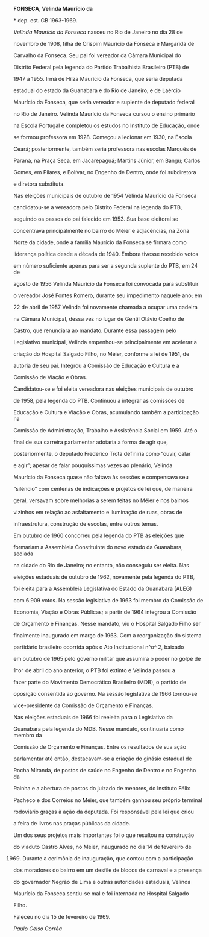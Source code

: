 **FONSECA, Velinda Maurício da**



\* dep. est. GB 1963-1969.



*Velinda Maurício da Fonseca* nasceu no Rio de Janeiro no dia 28 de

novembro de 1908, filha de Crispim Maurício da Fonseca e Margarida de

Carvalho da Fonseca. Seu pai foi vereador da Câmara Municipal do

Distrito Federal pela legenda do Partido Trabalhista Brasileiro (PTB) de

1947 a 1955. Irmã de Hilza Maurício da Fonseca, que seria deputada

estadual do estado da Guanabara e do Rio de Janeiro, e de Laércio

Maurício da Fonseca, que seria vereador e suplente de deputado federal

no Rio de Janeiro. Velinda Maurício da Fonseca cursou o ensino primário

na Escola Portugal e completou os estudos no Instituto de Educação, onde

se formou professora em 1928. Começou a lecionar em 1930, na Escola

Ceará; posteriormente, também seria professora nas escolas Marquês de

Paraná, na Praça Seca, em Jacarepaguá; Martins Júnior, em Bangu; Carlos

Gomes, em Pilares, e Bolívar, no Engenho de Dentro, onde foi subdiretora

e diretora substituta.



Nas eleições municipais de outubro de 1954 Velinda Maurício da Fonseca

candidatou-se a vereadora pelo Distrito Federal na legenda do PTB,

seguindo os passos do pai falecido em 1953. Sua base eleitoral se

concentrava principalmente no bairro do Méier e adjacências, na Zona

Norte da cidade, onde a família Maurício da Fonseca se firmara como

liderança política desde a década de 1940. Embora tivesse recebido votos

em número suficiente apenas para ser a segunda suplente do PTB, em 24 de

agosto de 1956 Velinda Maurício da Fonseca foi convocada para substituir

o vereador José Fontes Romero, durante seu impedimento naquele ano; em

22 de abril de 1957 Velinda foi novamente chamada a ocupar uma cadeira

na Câmara Municipal, dessa vez no lugar de Gentil Otávio Coelho de

Castro, que renunciara ao mandato. Durante essa passagem pelo

Legislativo municipal, Velinda empenhou-se principalmente em acelerar a

criação do Hospital Salgado Filho, no Méier, conforme a lei de 1951, de

autoria de seu pai. Integrou a Comissão de Educação e Cultura e a

Comissão de Viação e Obras.



Candidatou-se e foi eleita vereadora nas eleições municipais de outubro

de 1958, pela legenda do PTB. Continuou a integrar as comissões de

Educação e Cultura e Viação e Obras, acumulando também a participação na

Comissão de Administração, Trabalho e Assistência Social em 1959. Até o

final de sua carreira parlamentar adotaria a forma de agir que,

posteriormente, o deputado Frederico Trota definiria como “ouvir, calar

e agir”; apesar de falar pouquíssimas vezes ao plenário, Velinda

Maurício da Fonseca quase não faltava às sessões e compensava seu

“silêncio” com centenas de indicações e projetos de lei que, de maneira

geral, versavam sobre melhorias a serem feitas no Méier e nos bairros

vizinhos em relação ao asfaltamento e iluminação de ruas, obras de

infraestrutura, construção de escolas, entre outros temas.



Em outubro de 1960 concorreu pela legenda do PTB às eleições que

formariam a Assembleia Constituinte do novo estado da Guanabara, sediada

na cidade do Rio de Janeiro; no entanto, não conseguiu ser eleita. Nas

eleições estaduais de outubro de 1962, novamente pela legenda do PTB,

foi eleita para a Assembleia Legislativa do Estado da Guanabara (ALEG)

com 6.909 votos. Na sessão legislativa de 1963 foi membro da Comissão de

Economia, Viação e Obras Públicas; a partir de 1964 integrou a Comissão

de Orçamento e Finanças. Nesse mandato, viu o Hospital Salgado Filho ser

finalmente inaugurado em março de 1963. Com a reorganização do sistema

partidário brasileiro ocorrida após o Ato Institucional n^o^ 2, baixado

em outubro de 1965 pelo governo militar que assumira o poder no golpe de

1^o^ de abril do ano anterior, o PTB foi extinto e Velinda passou a

fazer parte do Movimento Democrático Brasileiro (MDB), o partido de

oposição consentida ao governo. Na sessão legislativa de 1966 tornou-se

vice-presidente da Comissão de Orçamento e Finanças.



Nas eleições estaduais de 1966 foi reeleita para o Legislativo da

Guanabara pela legenda do MDB. Nesse mandato, continuaria como membro da

Comissão de Orçamento e Finanças. Entre os resultados de sua ação

parlamentar até então, destacavam-se a criação do ginásio estadual de

Rocha Miranda, de postos de saúde no Engenho de Dentro e no Engenho da

Rainha e a abertura de postos do juizado de menores, do Instituto Félix

Pacheco e dos Correios no Méier, que também ganhou seu próprio terminal

rodoviário graças à ação da deputada. Foi responsável pela lei que criou

a feira de livros nas praças públicas da cidade.



Um dos seus projetos mais importantes foi o que resultou na construção

do viaduto Castro Alves, no Méier, inaugurado no dia 14 de fevereiro de

1969. Durante a cerimônia de inauguração, que contou com a participação

dos moradores do bairro em um desfile de blocos de carnaval e a presença

do governador Negrão de Lima e outras autoridades estaduais, Velinda

Maurício da Fonseca sentiu-se mal e foi internada no Hospital Salgado

Filho.



Faleceu no dia 15 de fevereiro de 1969.



*Paulo Celso Corrêa*



